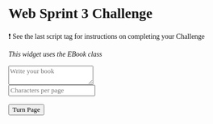 <!DOCTYPE html>
<html lang="en">

<head>
  <title>Web Sprint 3 Challenge</title>
  <style>
    * {
      font-family: 'Times New Roman', Times, serif
    }

    .widget {
      padding: 0 0 0.5rem 0.65rem;
      margin-bottom: 0.5rem;
      border: 1px solid black;
      border-radius: 0.5rem;
    }

    .widget p {
      font-style: italic;
    }

  </style>
</head>

<body>
  <h1>Web Sprint 3 Challenge </h1>
  <p>❗ See the last script tag for instructions on completing your Challenge</p>
  <!-- widgets start, do not modify -->
  <section class="widget">
    <p>This widget uses the EBook class</p>
    <textarea placeholder="Write your book"></textarea><br />
    <input type="number" placeholder="Characters per page" /><br /><br />
    <button id="turnPage">Turn Page</button>
    <p id="bookPage"></p>
  </section>
  <!-- widgets end -->

  <!-- The first script tag loads a library called lodash that helps with testing -->
  <script src="https://cdnjs.cloudflare.com/ajax/libs/lodash.js/4.17.21/lodash.min.js"></script>
  <script id="challenge">
    // In CHALLENGES 1-4 you will write JavaScript classes

    // ❗ Do not rename the classes provided
    // ❗ Do not alter the position of the script tags
    // ❗ Debug properly using the Console

    

// 👉 CHALLENGE 1 - Integers
class Integers {
  constructor(...args) {
    this.ints = [...args];
  }

  getAll() {
    return this.ints;
  }

  getEvens() {
    return this.ints.filter(num => num % 2 === 0);
  }

  getNegatives() {
    return this.ints.filter(num => num < 0);
  }

  getAllSquared() {
    return this.ints.map(num => num * num);
  }

  pop() {
    return this.ints.pop();
  }

  push(num) {
    this.ints.push(num);
    return this.ints;
  }

  getEveryNth(n) {
    return this.ints.filter((_, index) => index % n === 0);
  }

  getAllReversed() {
    return this.ints.slice().reverse();
  }
}

// 👉 CHALLENGE 2 - NerfGun
class NerfGun {
  constructor(totalProjectiles) {
    this.maxCapacity = totalProjectiles;
    this.currentCapacity = totalProjectiles;
    this.safetyOn = true;
  }

  shoot() {
    if (this.currentCapacity > 0 && !this.safetyOn) {
      this.currentCapacity--;
      return "Bang!";
    } else {
      return "Click!";
    }
  }

  reload(number) {
    if (typeof number !== "number" || number <= 0) {
      return "Error reloading!";
    } else {
      this.currentCapacity = Math.min(this.maxCapacity, this.currentCapacity + number);
      return `${this.currentCapacity} projectiles left!`;
    }
  }

  toggleSafety() {
    this.safetyOn = !this.safetyOn;
    return this.safetyOn ? "Safety enabled!" : "Safety disabled!";
  }
}

// 👉 CHALLENGE 3 - EBook
class EBook {
  constructor(text, pageSize) {
    this.text = text;
    this.pageSize = pageSize;
    this.currentPage = 0;
  }

  next() {
    const nextPage = this.text.slice(this.currentPage, this.currentPage + this.pageSize);
    this.currentPage += this.pageSize;
    return nextPage.length > 0 ? nextPage : null;
  }
}

// 👉 CHALLENGE 4 - AntFarm
class AntFarm {
  constructor(...ants) {
    this.ants = ants.map(name => ({ name, health: 100 }));
  }

  work() {
    if (this.ants.length === 0) {
      return "No ants here. Did you work them to death?";
    }
    this.ants.forEach(ant => {
      ant.health -= 20;
      if (ant.health <= 0) {
        this.ants.splice(this.ants.indexOf(ant), 1);
      }
    });
    return `${this.ants.length} ants starting work!`;
  }

  feed(name) {
    const ant = this.ants.find(ant => ant.name === name);
    if (ant) {
      ant.health += 15;
      return "Yum!";
    } else {
      return `${name} not found!`;
    }
  }
}

    // 🧪 TESTS, do not make any changes below this line ===================
    // 🧪 TESTS, do not make any changes below this line ===================
    // 🧪 TESTS, do not make any changes below this line ===================
    globalThis.challengeVersion = 1
    globalThis.Integers = Integers
    globalThis.NerfGun = NerfGun
    globalThis.EBook = EBook
    globalThis.AntFarm = AntFarm

    try {
      testClass('CHALLENGE 1 - class Integers', [
        function () {
          let actual, description = 'getAll returns all the ints'
          let expected = [1, 2, 3, 4]
          try {
            const ints = new Integers(1, 2, 3, 4)
            actual = ints.getAll()
          } catch (err) { actual = err.message }
          return [description, expected, actual]
        },
        function () {
          let actual, description = 'getEvens returns the even ints'
          let expected = [0, 2, 4]
          try {
            const ints = new Integers(0, 2, 3, 5, 4)
            actual = ints.getEvens()
          } catch (err) { actual = err.message }
          return [description, expected, actual]
        },
        function () {
          let actual, description = 'getNegatives returns the negative ints'
          let expected = [-3, -5]
          try {
            const ints = new Integers(-3, 5, -5, 0)
            actual = ints.getNegatives()
          } catch (err) { actual = err.message }
          return [description, expected, actual]
        },
        function () {
          let actual, description = 'getAllSquared returns the ints squared'
          let expected = [4, 1, 0, 36, 25]
          try {
            const ints = new Integers(2, 1, 0, 6, 5)
            actual = ints.getAllSquared()
          } catch (err) { actual = err.message }
          return [description, expected, actual]
        },
        function () {
          let actual, description = 'pop removes the last int and returns it'
          let expected = [3, [1, 2]]
          try {
            const ints = new Integers(1, 2, 3)
            actual = []
            actual.push(ints.pop())
            actual.push(ints.ints)
          } catch (err) { actual = err.message }
          return [description, expected, actual]
        },
        function () {
          let actual, description = 'push adds an integer into ints and returns the updated ints'
          let expected = [[1, 2, 3, 4], [1, 2, 3, 4]]
          try {
            const ints = new Integers(1, 2, 3)
            actual = []
            actual.push(ints.push(4))
            actual.push(ints.ints)
          } catch (err) { actual = err.message }
          return [description, expected, actual]
        },
        function () {
          let actual, description = 'getEveryNth returns ints at every nth index'
          let expected = [[1, 3, 5], [1, 4]]
          try {
            const ints = new Integers(1, 2, 3, 4, 5, 6)
            actual = []
            actual.push(ints.getEveryNth(2))
            actual.push(ints.getEveryNth(3))
          } catch (err) { actual = err.message }
          return [description, expected, actual]
        },
        function () {
          let actual, description = 'getAllReversed returns the ints in reverse order'
          let expected = [[6, 5, 4, 3, 2, 1], [0, 1, 9, 3, 6, 9]]
          try {
            const ints = new Integers(1, 2, 3, 4, 5, 6)
            const ints2 = new Integers(9, 6, 3, 9, 1, 0)
            actual = []
            actual.push(ints.getAllReversed())
            actual.push(ints2.getAllReversed())
          } catch (err) { actual = err.message }
          return [description, expected, actual]
        },
      ])
      testClass('CHALLENGE 2 - class NerfGun', [
        function () {
          let actual, description = 'A new NerfGun has its safety on'
          let expected = "Click!"
          try {
            const nerf = new NerfGun(6)
            actual = nerf.shoot()
          } catch (err) { actual = err.message }
          return [description, expected, actual]
        },
        function () {
          let actual, description = 'A NerfGun can disable safety, shoot, re-enable safety'
          let expected = ["Safety disabled!", "Bang!", "Safety enabled!", "Click!"]
          try {
            const nerf = new NerfGun(6)
            actual = []
            actual.push(nerf.toggleSafety())
            actual.push(nerf.shoot())
            actual.push(nerf.toggleSafety())
            actual.push(nerf.shoot())
          } catch (err) { actual = err.message }
          return [description, expected, actual]
        },
        function () {
          let actual, description = 'A NerfGun can not shoot after running out of projectiles'
          let expected = ["Bang!", "Bang!", "Bang!", "Click!"]
          try {
            const nerf = new NerfGun(3)
            nerf.toggleSafety()
            actual = []
            actual.push(nerf.shoot()); actual.push(nerf.shoot()); actual.push(nerf.shoot()); actual.push(nerf.shoot())
          } catch (err) { actual = err.message }
          return [description, expected, actual]
        },
        function () {
          let actual, description = 'A NerfGun can be reloaded to less than capacity'
          let expected = ["2 projectiles left!", "Bang!", "Bang!", "Click!"]
          try {
            const nerf = new NerfGun(3)
            nerf.toggleSafety()
            nerf.shoot()
            nerf.shoot()
            nerf.shoot()
            actual = []
            actual.push(nerf.reload(2))
            actual.push(nerf.shoot()); actual.push(nerf.shoot()); actual.push(nerf.shoot())
          } catch (err) { actual = err.message }
          return [description, expected, actual]
        },
        function () {
          let actual, description = 'Reloading to more than capacity only fills NerfGun to capacity'
          let expected = ["3 projectiles left!", "Bang!", "Bang!", "Bang!", "Click!"]
          try {
            const nerf = new NerfGun(3)
            nerf.toggleSafety()
            nerf.shoot()
            actual = []
            actual.push(nerf.reload(100))
            actual.push(nerf.shoot()); actual.push(nerf.shoot())
            actual.push(nerf.shoot()); actual.push(nerf.shoot())
          } catch (err) { actual = err.message }
          return [description, expected, actual]
        },
        function () {
          let actual, description = 'Reloading NerfGun incorrectly yields an error message'
          let expected = ["Error reloading!", "Error reloading!", "Error reloading!"]
          try {
            const nerf = new NerfGun(6)
            actual = []
            actual.push(nerf.reload(0))
            actual.push(nerf.reload(-1))
            actual.push(nerf.reload('5'))
          } catch (err) { actual = err.message }
          return [description, expected, actual]
        },
      ])
      testClass('CHALLENGE 3 - class EBook', [
        function () {
          let actual, description = 'Ebook can turn pages'
          let expected = ['abc', 'def', 'g']
          try {
            const book = new EBook('abcdefg', 3)
            actual = []
            actual.push(book.next()); actual.push(book.next()); actual.push(book.next())
          } catch (err) { actual = err.message }
          return [description, expected, actual]
        },
        function () {
          let actual, description = 'Turning page yields null when there is no more text'
          let expected = ['abcd', 'efgh', 'ij', null, null]
          try {
            const book = new EBook('abcdefghij', 4)
            actual = []
            actual.push(book.next()); actual.push(book.next()); actual.push(book.next())
            actual.push(book.next()); actual.push(book.next())
          } catch (err) { actual = err.message }
          return [description, expected, actual]
        },
      ])
      testClass('CHALLENGE 4 - class AntFarm', [
        function () {
          let actual, description = 'AntFarm initializes the ants correctly'
          let expected = [
            { name: 'Jess', health: 100 }, { name: 'Blake', health: 100 }, { name: 'Jess', health: 100 }
          ]
          try {
            const farm = new AntFarm('Jess', 'Blake', 'Jess')
            actual = farm.ants
          } catch (err) { actual = err.message }
          return [description, expected, actual]
        },
        function () {
          let actual, description = 'Working substracts 20 health points'
          let expected = [
            { name: 'Jess', health: 80 }, { name: 'Blake', health: 80 }, { name: 'Jess', health: 80 }
          ]
          try {
            const farm = new AntFarm('Jess', 'Blake', 'Jess')
            farm.work()
            actual = farm.ants
          } catch (err) { actual = err.message }
          return [description, expected, actual]
        },
        function () {
          let actual, description = 'Overworking kills the ants'
          let expected = []
          try {
            const farm = new AntFarm('Jess', 'Blake', 'Jess')
            farm.work(); farm.work(); farm.work(); farm.work(); farm.work()
            actual = farm.ants
          } catch (err) { actual = err.message }
          return [description, expected, actual]
        },
        function () {
          let actual, description = 'Working returns the correct string'
          let expected = ["3 ants starting work!", "1 ants starting work!", "No ants here. Did you work them to death?"]
          try {
            const farm = new AntFarm('Jess', 'Blake', 'Jess')
            farm.ants[0].health++
            actual = []
            farm.work(); farm.work(); farm.work(); farm.work()
            actual.push(farm.work()); actual.push(farm.work()); actual.push(farm.work())
          } catch (err) { actual = err.message }
          return [description, expected, actual]
        },
        function () {
          let actual, description = 'Feeding increases 15 health points of lucky ant(s)'
          let expected = [{ name: "Jess", "health": 115 }, { name: "Blake", health: 100 }, { name: "Jess", health: 115 }]
          try {
            const farm = new AntFarm('Jess', 'Blake', 'Jess')
            farm.feed('Jess')
            actual = farm.ants
          } catch (err) { actual = err.message }
          return [description, expected, actual]
        },
        function () {
          let actual, description = 'Feeding returns the correct string'
          let expected = ["Yum!", "bad name not found!", "another bad name not found!"]
          try {
            const farm = new AntFarm('Jess', 'Blake', 'Jess')
            actual = []
            actual.push(farm.feed('Blake'))
            actual.push(farm.feed('bad name'))
            actual.push(farm.feed('another bad name'))
          } catch (err) { actual = err.message }
          return [description, expected, actual]
        },
      ])
      function testClass(testTitle, tests) {
        console.log(testTitle)
        tests.forEach((test, idx) => {
          const [, expected, actual] = test()
          const [desJSON, expJSON, actJSON] = test().map(JSON.stringify)
          if (_.isEqual(expected, actual)) {
            console.log(`\t✅ Test ${idx + 1} ${desJSON} PASSED`)
          } else {
            console.log(`\t❌ Test ${idx + 1} ${desJSON} FAILED:
              Expected ${expJSON}
              Actual   ${actJSON}`)
          }
        })
      }
      let getTextArea = () => document.querySelector('.widget textarea')
      let getNumberInput = () => document.querySelector('.widget input[type=number]')
      const getText = () => getTextArea().value
      const getChars = () => Number(getNumberInput().value)
      turnPage.disabled = true
      let book
      let updateBook = () => {
        turnPage.disabled = (getText() && getChars() && getChars() > 0) ? false : true
        book = new EBook(getText(), getChars())
      }
      getTextArea().oninput = updateBook
      getNumberInput().oninput = updateBook
      turnPage.onclick = () => {
        bookPage.textContent = book.next() || 'The End'
      }
    } catch (err) { console.error(err.stack) }
  </script>
</body>

</html>
